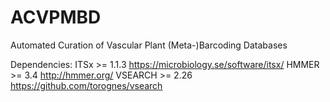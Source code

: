 # ACVPMBD
Automated Curation of Vascular Plant (Meta-)Barcoding Databases

Dependencies:
  ITSx >= 1.1.3 https://microbiology.se/software/itsx/
    HMMER  >= 3.4 http://hmmer.org/
  VSEARCH >= 2.26 https://github.com/torognes/vsearch
